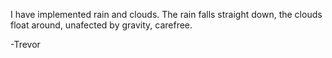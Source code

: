 I have implemented rain and clouds. The rain falls straight down, the clouds float around, unafected by gravity, carefree.

-Trevor